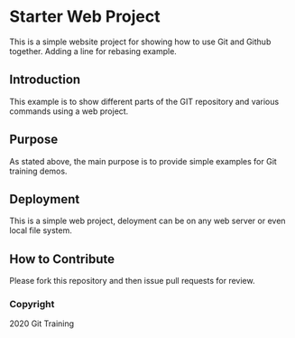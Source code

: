 # Starter Web Project

This is a simple website project for showing how to use Git and Github together. Adding a line for rebasing example.

## Introduction

This example is to show different parts of the GIT repository and various commands using a web project.

## Purpose

As stated above, the main purpose is to provide simple examples for Git training demos.

## Deployment

This is a simple web project, deloyment can be on any web server or even local file system.

## How to Contribute

Please fork this repository and then issue pull requests for review.

### Copyright

2020 Git Training